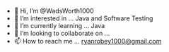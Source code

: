 - 👋 Hi, I’m @WadsWorth1000
- 👀 I’m interested in ... Java and Software Testing
- 🌱 I’m currently learning ... Java
- 💞️ I’m looking to collaborate on ...
- 📫 How to reach me ... ryanrobey1000@gmail.com

<!---
WadsWorth1000/WadsWorth1000 is a ✨ special ✨ repository because its `README.md` (this file) appears on your GitHub profile.
You can click the Preview link to take a look at your changes.
--->
